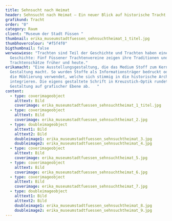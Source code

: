 ```yaml
---
title: Sehnsucht nach Heimat
header: Sehnsucht nach Heimat – Ein neuer Blick auf historische Tracht
grafikund: Tracht
order: "0"
category: Raum
client: "Museum der Stadt Füssen "
thumbnail: erika_museumstadtfuessen_sehnsuchtheimat_1_titel.jpg
thumbhovercolour: "#f5f4f0"
bigthumbnail: false
werwaswieso: "Trachten sind Teil der Geschichte und Trachten haben eine
  Geschichte: Fünf Füssener Trachtenvereine zeigen ihre Traditionen und
  Trachtenschätze früher und heute."
erikamacht: "Eine Ausstellungsgestaltung, die das Medium Stoff zum Kern der
  Gestaltung macht. So wurden Stoffe als Informationsträger bedruckt oder für
  die Möblierung verwendet, welche sich stimmig in die historische Architektur
  integrieren. Die eigens gestaltete Schrift in Kreuzstich-Optik rundet die
  Gestaltung auf grafischer Ebene ab.   "
content:
  - type: coverimageobject
    alttext: Bild
    coverimage: erika_museumstadtfuessen_sehnsuchtheimat_1_titel.jpg
  - type: coverimageobject
    alttext: Bild
    coverimage: erika_museumstadtfuessen_sehnsuchtheimat_2.jpg
  - type: doubleimageobject
    alttext1: Bild
    alttext2: Bild
    doubleimage1: erika_museumstadtfuessen_sehnsuchtheimat_3.jpg
    doubleimage2: erika_museumstadtfuessen_sehnsuchtheimat_4.jpg
  - type: coverimageobject
    alttext: Bild
    coverimage: erika_museumstadtfuessen_sehnsuchtheimat_5.jpg
  - type: coverimageobject
    alttext: Bild
    coverimage: erika_museumstadtfuessen_sehnsuchtheimat_6.jpg
  - type: coverimageobject
    alttext: Bild
    coverimage: erika_museumstadtfuessen_sehnsuchtheimat_7.jpg
  - type: doubleimageobject
    alttext1: Bild
    alttext2: Bild
    doubleimage1: erika_museumstadtfuessen_sehnsuchtheimat_8.jpg
    doubleimage2: erika_museumstadtfuessen_sehnsuchtheimat_9.jpg
---
```

